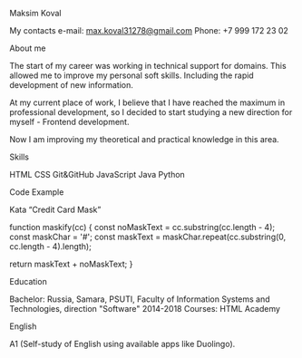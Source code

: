 Maksim Koval 

My contacts
e-mail: max.koval31278@gmail.com
Phone: +7 999 172 23 02

About me

The start of my career was working in technical support for domains. This allowed me to improve my personal soft skills. Including the rapid development of new information.

At my current place of work, I believe that I have reached the maximum in professional development, so I decided to start studying a new direction for myself - Frontend development.

Now I am improving my theoretical and practical knowledge in this area.

Skills

HTML
CSS
Git&GitHub
JavaScript
Java
Python

Code Example 

Kata “Credit Card Mask”

function maskify(cc) {
  const noMaskText = cc.substring(cc.length - 4);
  const maskChar = '#';
  const maskText = maskChar.repeat(cc.substring(0, cc.length - 4).length);
  
  return maskText + noMaskText;
}

Education

Bachelor: Russia, Samara, PSUTI, Faculty of Information Systems and Technologies, direction "Software" 2014-2018
Courses: HTML Academy

English

A1 (Self-study of English using available apps like Duolingo).
